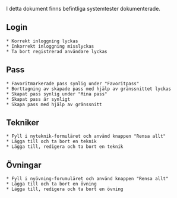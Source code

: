 I detta dokument finns befintliga systemtester dokumenterade. 

## Login 
    * Korrekt inloggning lyckas 
    * Inkorrekt inloggning misslyckas 
    * Ta bort registrerad användare lyckas
## Pass 
    * Favoritmarkerade pass synlig under "Favoritpass" 
    * Borttagning av skapade pass med hjälp av gränssnittet lyckas
    * Skapat pass synlig under "Mina pass" 
    * Skapat pass är synligt 
    * Skapa pass med hjälp av gränssnitt 
## Tekniker
    * Fyll i nyteknik-formuläret och använd knappen "Rensa allt"
    * Lägga till och ta bort en teknik 
    * Lägga till, redigera och ta bort en teknik 
## Övningar 
    * Fyll i nyövning-forumuläret och använd knappen "Rensa allt"
    * Lägga till och ta bort en övning 
    * Lägga till, redigera och ta bort en övning
